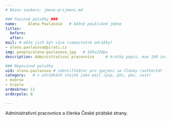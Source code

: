 ```yaml
---
# Název souboru: jmeno-prijmeni.md

### Povinné položky ###
name:     Alena Pavlasová  	# běžně používáné jméno
titles:
  before: 
  after:
mail: # může jich být více (samostatné odrážky)
- alena.pavlasova@pirati.cz
img: people/alena-pavlasova.jpg   # 165x220px
description: Administrativní pracovnice 	# kratký popis, max 160 znaků

### Nepovinné položky
uid: alena.pavlasova # identifikátor pro spojení se články (authorId)
category: 	# v odrážkách stejně jako mail (psp, pks, pms, zast)
- msbrno
- krpole
ordmsbrno: 11
ordkrpole: 8

---
```


Administrativní pracovnice a členka České pirátské strany.
